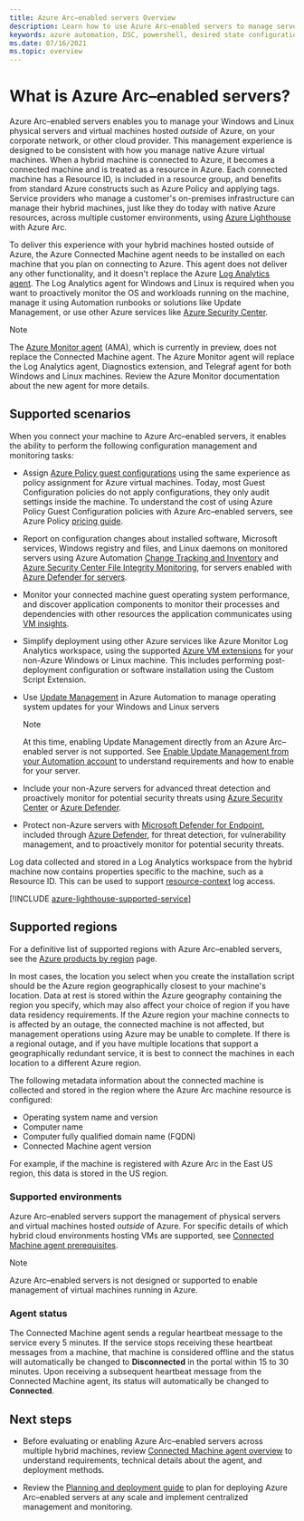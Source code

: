 ```yaml
---
title: Azure Arc–enabled servers Overview
description: Learn how to use Azure Arc–enabled servers to manage servers hosted outside of Azure like an Azure resource.
keywords: azure automation, DSC, powershell, desired state configuration, update management, change tracking, inventory, runbooks, python, graphical, hybrid
ms.date: 07/16/2021
ms.topic: overview
---
```


# What is Azure Arc–enabled servers?

Azure Arc–enabled servers enables you to manage your Windows and Linux physical servers and virtual machines hosted *outside* of Azure, on your corporate network, or other cloud provider. This management experience is designed to be consistent with how you manage native Azure virtual machines. When a hybrid machine is connected to Azure, it becomes a connected machine and is treated as a resource in Azure. Each connected machine has a Resource ID, is included in a resource group, and benefits from standard Azure constructs such as Azure Policy and applying tags. Service providers who manage a customer's on-premises infrastructure can manage their hybrid machines, just like they do today with native Azure resources, across multiple customer environments, using [Azure Lighthouse](../../lighthouse/how-to/manage-hybrid-infrastructure-arc.md) with Azure Arc.

To deliver this experience with your hybrid machines hosted outside of Azure, the Azure Connected Machine agent needs to be installed on each machine that you plan on connecting to Azure. This agent does not deliver any other functionality, and it doesn't replace the Azure [Log Analytics agent](../../azure-monitor/agents/log-analytics-agent.md). The Log Analytics agent for Windows and Linux is required when you want to proactively monitor the OS and workloads running on the machine, manage it using Automation runbooks or solutions like Update Management, or use other Azure services like [Azure Security Center](../../security-center/security-center-introduction.md).

>[!NOTE]
> The [Azure Monitor agent](../../azure-monitor/agents/azure-monitor-agent-overview.md) (AMA), which is currently in preview, does not replace the Connected Machine agent. The Azure Monitor agent will replace the Log Analytics agent, Diagnostics extension, and Telegraf agent for both Windows and Linux machines. Review the Azure Monitor documentation about the new agent for more details.

## Supported scenarios

When you connect your machine to Azure Arc–enabled servers, it enables the ability to perform the following configuration management and monitoring tasks:
- Assign [Azure Policy guest configurations](../../governance/policy/concepts/guest-configuration.md) using the same experience as policy assignment for Azure virtual machines. Today, most Guest Configuration policies do not apply configurations, they only audit settings inside the machine. To understand the cost of using Azure Policy Guest Configuration policies with Azure Arc–enabled servers, see Azure Policy [pricing guide](https://azure.microsoft.com/pricing/details/azure-policy/).

- Report on configuration changes about installed software, Microsoft services, Windows registry and files, and Linux daemons on monitored servers using Azure Automation [Change Tracking and Inventory](../../automation/change-tracking/overview.md) and [Azure Security Center File Integrity Monitoring](../../security-center/security-center-file-integrity-monitoring.md), for servers enabled with [Azure Defender for servers](../../security-center/defender-for-servers-introduction.md).

- Monitor your connected machine guest operating system performance, and discover application components to monitor their processes and dependencies with other resources the application communicates using [VM insights](../../azure-monitor/vm/vminsights-overview.md).

- Simplify deployment using other Azure services like Azure Monitor Log Analytics workspace, using the supported [Azure VM extensions](manage-vm-extensions.md) for your non-Azure Windows or Linux machine. This includes performing post-deployment configuration or software installation using the Custom Script Extension.

- Use [Update Management](../../automation/update-management/overview.md) in Azure Automation to manage operating system updates for your Windows and Linux servers

    > [!NOTE]
    > At this time, enabling Update Management directly from an Azure Arc–enabled server is not supported. See [Enable Update Management from your Automation account](../../automation/update-management/enable-from-automation-account.md) to understand requirements and how to enable for your server.

- Include your non-Azure servers for advanced threat detection and proactively monitor for potential security threats using [Azure Security Center](../../security-center/security-center-introduction.md) or [Azure Defender](../../security-center/azure-defender.md).

- Protect non-Azure servers with [Microsoft Defender for Endpoint](/microsoft-365/security/defender-endpoint/microsoft-defender-endpoint), included through [Azure Defender](../../security-center/azure-defender.md), for threat detection, for vulnerability management, and to proactively monitor for potential security threats.

Log data collected and stored in a Log Analytics workspace from the hybrid machine now contains properties specific to the machine, such as a Resource ID. This can be used to support [resource-context](../../azure-monitor/logs/design-logs-deployment.md#access-mode) log access.

[!INCLUDE [azure-lighthouse-supported-service](../../../includes/azure-lighthouse-supported-service.md)]

## Supported regions

For a definitive list of supported regions with Azure Arc–enabled servers, see the [Azure products by region](https://azure.microsoft.com/global-infrastructure/services/?products=azure-arc) page.

In most cases, the location you select when you create the installation script should be the Azure region geographically closest to your machine's location. Data at rest is stored within the Azure geography containing the region you specify, which may also affect your choice of region if you have data residency requirements. If the Azure region your machine connects to is affected by an outage, the connected machine is not affected, but management operations using Azure may be unable to complete. If there is a regional outage, and if you have multiple locations that support a geographically redundant service, it is best to connect the machines in each location to a different Azure region.

The following metadata information about the connected machine is collected and stored in the region where the Azure Arc machine resource is configured:

- Operating system name and version
- Computer name
- Computer fully qualified domain name (FQDN)
- Connected Machine agent version

For example, if the machine is registered with Azure Arc in the East US region, this data is stored in the US region.

### Supported environments

Azure Arc–enabled servers support the management of physical servers and virtual machines hosted *outside* of Azure. For specific details of which hybrid cloud environments hosting VMs are supported, see [Connected Machine agent prerequisites](agent-overview.md#supported-environments).

> [!NOTE]
> Azure Arc–enabled servers is not designed or supported to enable management of virtual machines running in Azure.

### Agent status

The Connected Machine agent sends a regular heartbeat message to the service every 5 minutes. If the service stops receiving these heartbeat messages from a machine, that machine is considered offline and the status will automatically be changed to **Disconnected** in the portal within 15 to 30 minutes. Upon receiving a subsequent heartbeat message from the Connected Machine agent, its status will automatically be changed to **Connected**.

## Next steps

* Before evaluating or enabling Azure Arc–enabled servers across multiple hybrid machines, review [Connected Machine agent overview](agent-overview.md) to understand requirements, technical details about the agent, and deployment methods.

* Review the [Planning and deployment guide](plan-at-scale-deployment.md) to plan for deploying Azure Arc–enabled servers at any scale and implement centralized management and monitoring.
